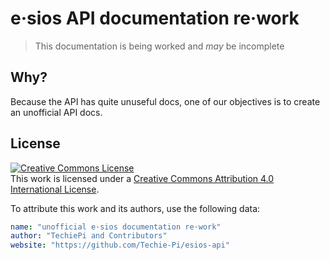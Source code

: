 # e·sios API documentation re·work
> This documentation is being worked and _may_ be incomplete

## Why?
Because the API has quite unuseful docs, one of our objectives is to create an unofficial API docs.

## License
<a rel="license" href="http://creativecommons.org/licenses/by/4.0/"><img alt="Creative Commons License" style="border-width:0" src="https://i.creativecommons.org/l/by/4.0/88x31.png" /></a><br />This work is licensed under a <a rel="license" href="http://creativecommons.org/licenses/by/4.0/">Creative Commons Attribution 4.0 International License</a>.

To attribute this work and its authors, use the following data:
```yaml
name: "unofficial e·sios documentation re·work"
author: "TechiePi and Contributors"
website: "https://github.com/Techie-Pi/esios-api"
```
